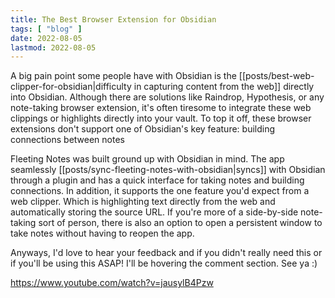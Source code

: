 ```yaml
---
title: The Best Browser Extension for Obsidian
tags: [ "blog" ]
date: 2022-08-05
lastmod: 2022-08-05
---
```

A big pain point some people have with Obsidian is the [[posts/best-web-clipper-for-obsidian|difficulty in capturing content from the web]] directly into Obsidian. Although there are solutions like Raindrop, Hypothesis, or any note-taking browser extension, it's often tiresome to integrate these web clippings or highlights directly into your vault.  To top it off, these browser extensions don't support one of Obsidian's key feature: building connections between notes

Fleeting Notes was built ground up with Obsidian in mind. The app seamlessly [[posts/sync-fleeting-notes-with-obsidian|syncs]] with Obsidian through a plugin and has a quick interface for taking notes and building connections. In addition, it supports the one feature you'd expect from a web clipper. Which is highlighting text directly from the web and automatically storing the source URL.  If you're more of a side-by-side note-taking sort of person, there is also an option to open a persistent window to take notes without having to reopen the app. 

Anyways, I'd love to hear your feedback and if you didn't really need this or if you'll be using this ASAP! I'll be hovering the comment section. See ya :)


https://www.youtube.com/watch?v=jausylB4Pzw


